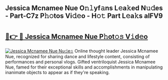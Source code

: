 ## Jessica Mcnamee Nue O𝚗𝚕yf𝚊ns L𝚎a𝚔ed N𝚞𝚍es - Part-C7z P𝚑𝚘tos Vi𝚍𝚎o - H𝚘𝚝 Part L𝚎a𝚔s alFV9

# <h2><a href="http://kfa9uh1.oniu.top/?m=Jessica+Mcnamee+Nue">🔗👉 🔴 Jessica Mcnamee Nue P𝚑ot𝚘𝚜 V𝚒d𝚎o</a></h2>

[![Jessica Mcnamee Nue Nu𝚍e𝚜](https://i.imgur.com/0qMVB7G.gif)](http://kfa9uh1.oniu.top/?m=Jessica+Mcnamee+Nue)
Online thought leader Jessica Mcnamee Nue, recognized for sharing dance and lifestyle content, consisting of performances and personal vlogs. Gifted ventriloquist Jessica Mcnamee Nue, famed for their exceptional skills and accomplishments in manipulating inanimate objects to appear as if they're speaking.  
